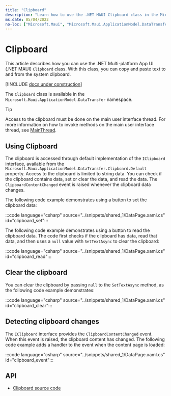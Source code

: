 ```yaml
---
title: "Clipboard"
description: "Learn how to use the .NET MAUI Clipboard class in the Microsoft.Maui.ApplicationModel.DataTransfer namespace, which lets you copy and paste text to the system clipboard"
ms.date: 05/04/2022
no-loc: ["Microsoft.Maui", "Microsoft.Maui.ApplicationModel.DataTransfer"]
---
```


# Clipboard

This article describes how you can use the .NET Multi-platform App UI (.NET MAUI) `Clipboard` class. With this class, you can copy and paste text to and from the system clipboard.

[!INCLUDE [docs under construction](~/includes/preview-note.md)]

The `Clipboard` class is available in the `Microsoft.Maui.ApplicationModel.DataTransfer` namespace.

> [!TIP]
> Access to the clipboard must be done on the main user interface thread. For more information on how to invoke methods on the main user interface thread, see [MainThread](../appmodel/main-thread.md).

## Using Clipboard

The clipboard is accessed through default implementation of the `IClipboard` interface, available from the `Microsoft.Maui.ApplicationModel.DataTransfer.Clipboard.Default` property. Access to the clipboard is limited to string data. You can check if the clipboard contains data, set or clear the data, and read the data. The `ClipboardContentChanged` event is raised whenever the clipboard data changes.

The following code example demonstrates using a button to set the clipboard data:

:::code language="csharp" source="../snippets/shared_1/DataPage.xaml.cs" id="clipboard_set":::

The following code example demonstrates using a button to read the clipboard data. The code first checks if the clipboard has data, read that data, and then uses a `null` value with `SetTextAsync` to clear the clipboard:

:::code language="csharp" source="../snippets/shared_1/DataPage.xaml.cs" id="clipboard_read":::

## Clear the clipboard

You can clear the clipboard by passing `null` to the `SetTextAsync` method, as the following code example demonstrates:

:::code language="csharp" source="../snippets/shared_1/DataPage.xaml.cs" id="clipboard_clear":::

## Detecting clipboard changes

The `IClipboard` interface provides the `ClipboardContentChanged` event. When this event is raised, the clipboard content has changed. The following code example adds a handler to the event when the content page is loaded:

:::code language="csharp" source="../snippets/shared_1/DataPage.xaml.cs" id="clipboard_event":::

## API

- [Clipboard source code](https://github.com/dotnet/maui/tree/main/src/Essentials/src/Clipboard)
<!-- - [Clipboard API documentation](xref:Microsoft.Maui.Essentials.Clipboard)-->
